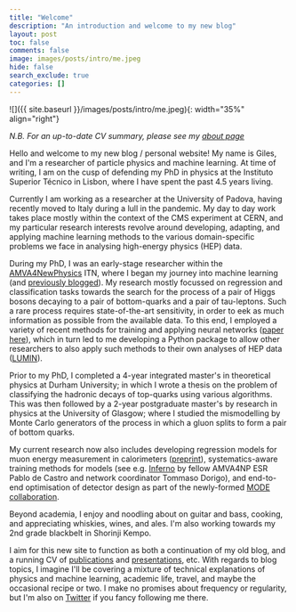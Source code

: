 ```yaml
---
title: "Welcome"
description: "An introduction and welcome to my new blog"
layout: post
toc: false
comments: false
image: images/posts/intro/me.jpeg
hide: false
search_exclude: true
categories: []
---
```


![]({{ site.baseurl }}/images/posts/intro/me.jpeg){: width="35%" align="right"}

*N.B. For an up-to-date CV summary, please see my [about page](https://gilesstrong.github.io/website/about/)*

Hello and welcome to my new blog / personal website! My name is Giles, and I'm a researcher of particle physics and machine learning. At time of writing, I am on the cusp of defending my PhD in physics at the Instituto Superior Técnico in Lisbon, where I have spent the past 4.5 years living.

Currently I am working as a researcher at the University of Padova, having recently moved to Italy during a lull in the pandemic. My day to day work takes place mostly within the context of the CMS experiment at CERN, and my particular research interests revolve around developing, adapting, and applying machine learning methods to the various domain-specific problems we face in analysing high-energy physics (HEP) data.

During my PhD, I was an early-stage researcher within the [AMVA4NewPhysics](https://amva4newphysics.wordpress.com/) ITN, where I began my journey into machine learning (and [previously blogged](https://amva4newphysics.wordpress.com/author/gilesstrong/)). My research mostly focussed on regression and classification tasks towards the search for the process of a pair of Higgs bosons decaying to a pair of bottom-quarks and a pair of tau-leptons. Such a rare process requires state-of-the-art sensitivity, in order to eek as much information as possible from the available data. To this end, I employed a variety of recent methods for training and applying neural networks ([paper here](https://doi.org/10.1088/2632-2153/ab983a)), which in turn led to me developing a Python package to allow other researchers to also apply such methods to their own analyses of HEP data ([LUMIN](https://lumin.readthedocs.io/)).

Prior to my PhD, I completed a 4-year integrated master's in theoretical physics at Durham University; in which I wrote a thesis on the problem of classifying the hadronic decays of top-quarks using various algorithms. This was then followed by a 2-year postgraduate master's by research in physics at the University of Glasgow; where I studied the mismodelling by Monte Carlo generators of the process in which a gluon splits to form a pair of bottom quarks.

My current research now also includes developing regression models for muon energy measurement in calorimeters ([preprint](https://arxiv.org/abs/2008.10958)), systematics-aware training methods for models (see e.g. [Inferno](https://www.sciencedirect.com/science/article/pii/S0010465519301948) by fellow AMVA4NP ESR Pablo de Castro and network coordinator Tommaso Dorigo), and end-to-end optimisation of detector design as part of the newly-formed [MODE collaboration](https://mode-collaboration.github.io/).

Beyond academia, I enjoy and noodling about on guitar and bass, cooking, and appreciating whiskies, wines, and ales. I'm also working towards my 2nd grade blackbelt in Shorinji Kempo.

I aim for this new site to function as both a continuation of my old blog, and a running CV of [publications](https://gilesstrong.github.io/website/publications/) and [presentations](https://gilesstrong.github.io/website/presentations/), etc. With regards to blog topics, I imagine I'll be covering a mixture of technical explanations of physics and machine learning, academic life, travel, and maybe the occasional recipe or two. I make no promises about frequency or regularity, but I'm also on [Twitter](https://twitter.com/Giles_C_Strong) if you fancy following me there.